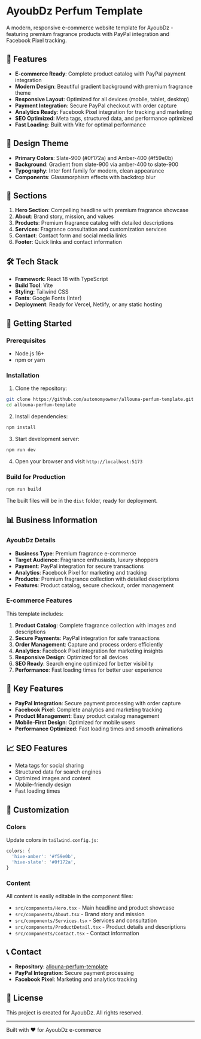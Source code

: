 # AyoubDz Perfum Template

A modern, responsive e-commerce website template for AyoubDz - featuring premium fragrance products with PayPal integration and Facebook Pixel tracking.

## 🚀 Features

- **E-commerce Ready**: Complete product catalog with PayPal payment integration
- **Modern Design**: Beautiful gradient background with premium fragrance theme
- **Responsive Layout**: Optimized for all devices (mobile, tablet, desktop)
- **Payment Integration**: Secure PayPal checkout with order capture
- **Analytics Ready**: Facebook Pixel integration for tracking and marketing
- **SEO Optimized**: Meta tags, structured data, and performance optimized
- **Fast Loading**: Built with Vite for optimal performance

## 🎨 Design Theme

- **Primary Colors**: Slate-900 (#0f172a) and Amber-400 (#f59e0b)
- **Background**: Gradient from slate-900 via amber-400 to slate-900
- **Typography**: Inter font family for modern, clean appearance
- **Components**: Glassmorphism effects with backdrop blur

## 📱 Sections

1. **Hero Section**: Compelling headline with premium fragrance showcase
2. **About**: Brand story, mission, and values
3. **Products**: Premium fragrance catalog with detailed descriptions
4. **Services**: Fragrance consultation and customization services
5. **Contact**: Contact form and social media links
6. **Footer**: Quick links and contact information

## 🛠️ Tech Stack

- **Framework**: React 18 with TypeScript
- **Build Tool**: Vite
- **Styling**: Tailwind CSS
- **Fonts**: Google Fonts (Inter)
- **Deployment**: Ready for Vercel, Netlify, or any static hosting

## 🚀 Getting Started

### Prerequisites

- Node.js 16+ 
- npm or yarn

### Installation

1. Clone the repository:
```bash
git clone https://github.com/autonomyowner/allouna-perfum-template.git
cd allouna-perfum-template
```

2. Install dependencies:
```bash
npm install
```

3. Start development server:
```bash
npm run dev
```

4. Open your browser and visit `http://localhost:5173`

### Build for Production

```bash
npm run build
```

The built files will be in the `dist` folder, ready for deployment.

## 📊 Business Information

### AyoubDz Details

- **Business Type**: Premium fragrance e-commerce
- **Target Audience**: Fragrance enthusiasts, luxury shoppers
- **Payment**: PayPal integration for secure transactions
- **Analytics**: Facebook Pixel for marketing and tracking
- **Products**: Premium fragrance collection with detailed descriptions
- **Features**: Product catalog, secure checkout, order management

### E-commerce Features

This template includes:

1. **Product Catalog**: Complete fragrance collection with images and descriptions
2. **Secure Payments**: PayPal integration for safe transactions
3. **Order Management**: Capture and process orders efficiently
4. **Analytics**: Facebook Pixel integration for marketing insights
5. **Responsive Design**: Optimized for all devices
6. **SEO Ready**: Search engine optimized for better visibility
7. **Performance**: Fast loading times for better user experience

## 🎯 Key Features

- **PayPal Integration**: Secure payment processing with order capture
- **Facebook Pixel**: Complete analytics and marketing tracking
- **Product Management**: Easy product catalog management
- **Mobile-First Design**: Optimized for mobile users
- **Performance Optimized**: Fast loading times and smooth animations

## 📈 SEO Features

- Meta tags for social sharing
- Structured data for search engines
- Optimized images and content
- Mobile-friendly design
- Fast loading times

## 🔧 Customization

### Colors
Update colors in `tailwind.config.js`:
```javascript
colors: {
  'hive-amber': '#f59e0b',
  'hive-slate': '#0f172a',
}
```

### Content
All content is easily editable in the component files:
- `src/components/Hero.tsx` - Main headline and product showcase
- `src/components/About.tsx` - Brand story and mission
- `src/components/Services.tsx` - Services and consultation
- `src/components/ProductDetail.tsx` - Product details and descriptions
- `src/components/Contact.tsx` - Contact information

## 📞 Contact

- **Repository**: [allouna-perfum-template](https://github.com/autonomyowner/allouna-perfum-template)
- **PayPal Integration**: Secure payment processing
- **Facebook Pixel**: Marketing and analytics tracking

## 📄 License

This project is created for AyoubDz. All rights reserved.

---

Built with ❤️ for AyoubDz e-commerce
